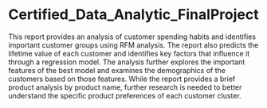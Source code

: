 # Certified_Data_Analytic_FinalProject
This report provides an analysis of customer spending habits and identifies important customer
groups using RFM analysis. The report also predicts the lifetime value of each customer and
identifies key factors that influence it through a regression model. The analysis further explores
the important features of the best model and examines the demographics of the customers
based on those features. While the report provides a brief product analysis by product name,
further research is needed to better understand the specific product preferences of each
customer cluster.
